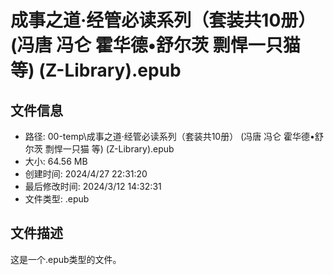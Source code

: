 ﻿# 成事之道·经管必读系列（套装共10册） (冯唐  冯仑  霍华德•舒尔茨  剽悍一只猫  等) (Z-Library).epub

## 文件信息
- 路径: 00-temp\成事之道·经管必读系列（套装共10册） (冯唐  冯仑  霍华德•舒尔茨  剽悍一只猫  等) (Z-Library).epub
- 大小: 64.56 MB
- 创建时间: 2024/4/27 22:31:20
- 最后修改时间: 2024/3/12 14:32:31
- 文件类型: .epub

## 文件描述
这是一个.epub类型的文件。

